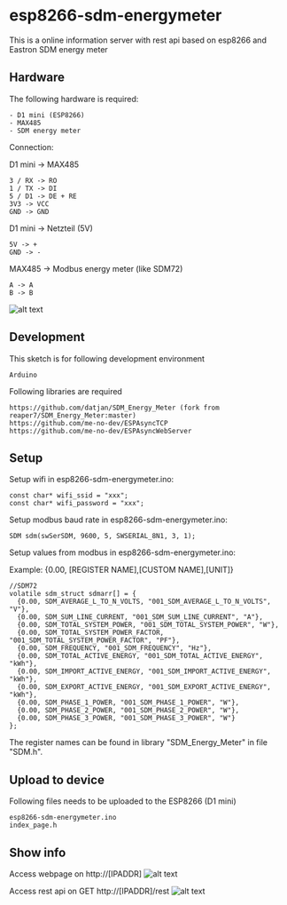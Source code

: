 # esp8266-sdm-energymeter
This is a online information server with rest api based on esp8266 and Eastron SDM energy meter

## Hardware
The following hardware is required:
```
- D1 mini (ESP8266)
- MAX485
- SDM energy meter
```

Connection:

D1 mini -> MAX485
```
3 / RX -> RO
1 / TX -> DI
5 / D1 -> DE + RE
3V3 -> VCC 
GND -> GND 
```

D1 mini -> Netzteil (5V)
```
5V -> + 
GND -> - 
```

MAX485 -> Modbus energy meter (like SDM72)
```
A -> A 
B -> B 
```

![alt text](https://github.com/datjan/esp8266-sdm-energymeter/blob/main/Schaltplan.png?raw=true)

## Development
This sketch is for following development environment
```
Arduino
```

Following libraries are required
```
https://github.com/datjan/SDM_Energy_Meter (fork from reaper7/SDM_Energy_Meter:master)
https://github.com/me-no-dev/ESPAsyncTCP
https://github.com/me-no-dev/ESPAsyncWebServer
```

## Setup
Setup wifi in esp8266-sdm-energymeter.ino:
```
const char* wifi_ssid = "xxx";
const char* wifi_password = "xxx";
```


Setup modbus baud rate in esp8266-sdm-energymeter.ino:
```
SDM sdm(swSerSDM, 9600, 5, SWSERIAL_8N1, 3, 1);  
```


Setup values from modbus in esp8266-sdm-energymeter.ino:

Example: {0.00, [REGISTER NAME],[CUSTOM NAME],[UNIT]}
```
//SDM72
volatile sdm_struct sdmarr[] = {  
  {0.00, SDM_AVERAGE_L_TO_N_VOLTS, "001_SDM_AVERAGE_L_TO_N_VOLTS", "V"},                               
  {0.00, SDM_SUM_LINE_CURRENT, "001_SDM_SUM_LINE_CURRENT", "A"},                                             
  {0.00, SDM_TOTAL_SYSTEM_POWER, "001_SDM_TOTAL_SYSTEM_POWER", "W"},                                            
  {0.00, SDM_TOTAL_SYSTEM_POWER_FACTOR, "001_SDM_TOTAL_SYSTEM_POWER_FACTOR", "PF"},                                       
  {0.00, SDM_FREQUENCY, "001_SDM_FREQUENCY", "Hz"},
  {0.00, SDM_TOTAL_ACTIVE_ENERGY, "001_SDM_TOTAL_ACTIVE_ENERGY", "kWh"},
  {0.00, SDM_IMPORT_ACTIVE_ENERGY, "001_SDM_IMPORT_ACTIVE_ENERGY", "kWh"},
  {0.00, SDM_EXPORT_ACTIVE_ENERGY, "001_SDM_EXPORT_ACTIVE_ENERGY", "kWh"},
  {0.00, SDM_PHASE_1_POWER, "001_SDM_PHASE_1_POWER", "W"},
  {0.00, SDM_PHASE_2_POWER, "001_SDM_PHASE_2_POWER", "W"},
  {0.00, SDM_PHASE_3_POWER, "001_SDM_PHASE_3_POWER", "W"}                                                  
};
```
The register names can be found in library "SDM_Energy_Meter" in file "SDM.h".

## Upload to device
Following files needs to be uploaded to the ESP8266 (D1 mini)
```
esp8266-sdm-energymeter.ino
index_page.h
```

## Show info
Access webpage on http://[IPADDR]
![alt text](https://github.com/datjan/esp8266-sdm-energymeter/blob/main/img_webpage.png?raw=true)
  
  
Access rest api on GET http://[IPADDR]/rest
![alt text](https://github.com/datjan/esp8266-sdm-energymeter/blob/main/img_restapi.png?raw=true)
  
